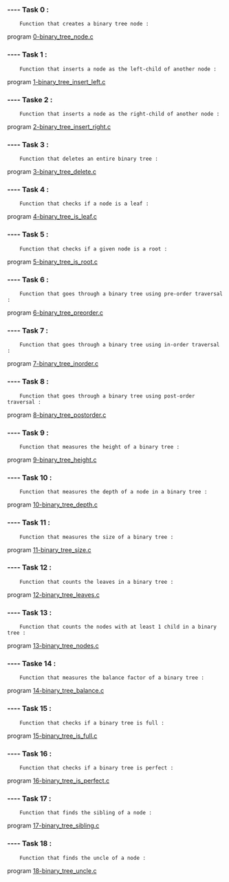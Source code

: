 ### ---- Task 0 :

        Function that creates a binary tree node :

program [0-binary_tree_node.c](https://github.com/Yadjian92/holbertonschool-binary_trees/blob/main/0-binary_tree_node.c)


### ---- Task 1 :

        Function that inserts a node as the left-child of another node :

program [1-binary_tree_insert_left.c](https://github.com/Yadjian92/holbertonschool-binary_trees/blob/main/1-binary_tree_insert_left.c)


### ---- Taske 2 :

        Function that inserts a node as the right-child of another node :

program [2-binary_tree_insert_right.c](https://github.com/Yadjian92/holbertonschool-binary_trees/blob/main/2-binary_tree_insert_right.c)


### ---- Task 3 :

        Function that deletes an entire binary tree :

program [3-binary_tree_delete.c](https://github.com/Yadjian92/holbertonschool-binary_trees/blob/main/3-binary_tree_delete.c)


### ---- Task 4 :

        Function that checks if a node is a leaf :

program [4-binary_tree_is_leaf.c](https://github.com/Yadjian92/holbertonschool-binary_trees/blob/main/4-binary_tree_is_leaf.c)


### ---- Task 5 :

        Function that checks if a given node is a root :

program [5-binary_tree_is_root.c](https://github.com/Yadjian92/holbertonschool-binary_trees/blob/main/5-binary_tree_is_root.c)


### ---- Task 6 :

        Function that goes through a binary tree using pre-order traversal :

program [6-binary_tree_preorder.c](https://github.com/Yadjian92/holbertonschool-binary_trees/blob/main/6-binary_tree_preorder.c)


### ---- Task 7 :

        Function that goes through a binary tree using in-order traversal :

program [7-binary_tree_inorder.c](https://github.com/Yadjian92/holbertonschool-binary_trees/blob/main/7-binary_tree_inorder.c)


### ---- Task 8 :

        Function that goes through a binary tree using post-order traversal :

program [8-binary_tree_postorder.c](https://github.com/Yadjian92/holbertonschool-binary_trees/blob/main/8-binary_tree_postorder.c)


### ---- Task 9 :

        Function that measures the height of a binary tree :

program [9-binary_tree_height.c](https://github.com/Yadjian92/holbertonschool-binary_trees/blob/main/9-binary_tree_height.c)


### ---- Task 10 :

        Function that measures the depth of a node in a binary tree :

program [10-binary_tree_depth.c](https://github.com/Yadjian92/holbertonschool-binary_trees/blob/main/10-binary_tree_depth.c)


### ---- Task 11 :

        Function that measures the size of a binary tree :

program [11-binary_tree_size.c](https://github.com/Yadjian92/holbertonschool-binary_trees/blob/main/11-binary_tree_size.c)


### ---- Task 12 :

        Function that counts the leaves in a binary tree :

program [12-binary_tree_leaves.c](https://github.com/Yadjian92/holbertonschool-binary_trees/blob/main/12-binary_tree_leaves.c)


### ---- Task 13 :

        Function that counts the nodes with at least 1 child in a binary tree :

program [13-binary_tree_nodes.c](https://github.com/Yadjian92/holbertonschool-binary_trees/blob/main/13-binary_tree_nodes.c)


### ---- Taske 14 :

        Function that measures the balance factor of a binary tree :

program [14-binary_tree_balance.c](https://github.com/Yadjian92/holbertonschool-binary_trees/blob/main/14-binary_tree_balance.c)


### ---- Task 15 :

        Function that checks if a binary tree is full :

program [15-binary_tree_is_full.c](https://github.com/Yadjian92/holbertonschool-binary_trees/blob/main/15-binary_tree_is_full.c)


### ---- Task 16 :

        Function that checks if a binary tree is perfect :

program [16-binary_tree_is_perfect.c](https://github.com/Yadjian92/holbertonschool-binary_trees/blob/main/16-binary_tree_is_perfect.c)


### ---- Task 17 :

        Function that finds the sibling of a node :

program [17-binary_tree_sibling.c](https://github.com/Yadjian92/holbertonschool-binary_trees/blob/main/17-binary_tree_sibling.c)


### ---- Task 18 :

        Function that finds the uncle of a node :

program [18-binary_tree_uncle.c](https://github.com/Yadjian92/holbertonschool-binary_trees/blob/main/18-binary_tree_uncle.c)


